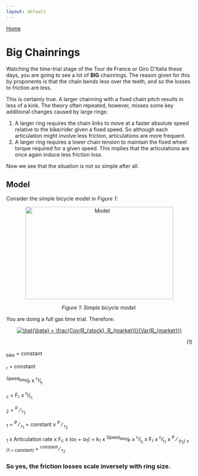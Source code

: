 ```yaml
---
layout: default
---
```



[Home](./index.html)

# Big Chainrings

Watching the time-trial stage of the Tour de France or Giro D'Italia these days, you are going to see a lot of **BIG** chainrings.
The reason given for this by proponents is that the chain bends less over the teeth, and so the losses to friction are less.

This is certainly true. A larger chainring with a fixed chain pitch results in less of a kink. The theory often repeated, however, misses some key additional changes caused by large rings:

1. A larger ring requires the chain links to move at a faster absolute speed relative to the bike/rider given a fixed speed. So although each articulation might involve less friction, articulations are more frequent.
2. A larger ring requires a lower chain tension to maintain the fixed wheel torque required for a given speed. This implies that the articulations are once again induce less friction loss.

Now we see that the situation is not so simple after all.

## Model

Consider the simple bicycle model in _Figure 1_:

<p align="center"> <img src="https://pheidippidesbane.github.io/Projects/images/Torque.jpg" alt="Model" width="400" 
     height="250"> </p>
<p align="center"> <i> Figure 1: Simple bicycle model. </i> </p>
  
You are doing a full gas time trial. Therefore:
<p align = "center">
<a href="https://www.codecogs.com/eqnedit.php?latex=\hat{\beta}&space;=&space;\frac{Cov(R_{stock},&space;R_{market})}{Var(R_{market})}" target="_blank"><img src="https://latex.codecogs.com/gif.latex?\hat{\beta}&space;=&space;\frac{Cov(R_{stock},&space;R_{market})}{Var(R_{market})}" title="\hat{\beta} = \frac{Cov(R_{stock}, R_{market})}{Var(R_{market})}" /></a> <p align = "right"> (1) </p>
</p>


	
<p>
<math>
  Speed<sub>bike</sub> = constant
</math>
</p>

<p>
<math>
  F<sub>r</sub> = constant
</math>
</p>

<p>
<math>
  Articulation rate = <sup>Speed<sub>bike</sub></sup>&frasl;<sub>P</sub> x <sup>r<sub>1</sub></sup>&frasl;<sub>r<sub>t</sub></sub> 
</math>
</p>

<p>
<math>
  F<sub>c</sub> = F<sub>r</sub> x <sup>r<sub>t</sub></sup>&frasl;<sub>r<sub>1</sub></sub>
</math>
</p>

<p>
<math>
	&alpha;<sub>2</sub> = <sup>P</sup> &frasl; <sub>r<sub>2</sub></sub>
</math>
</p>

<p>
<math>
	&alpha;<sub>1</sub> = <sup>P</sup> &frasl; <sub>r<sub>1</sub></sub> = constant x <sup>P</sup> &frasl; <sub>r<sub>2</sub></sub>
</math>
</p>

<p>
<math>
  Friction Losses = k<sub>1</sub> x Articulation rate x F<sub>c</sub> x (&alpha;<sub>1</sub> + &alpha;<sub>1</sub>)
	= k<sub>1</sub> x <sup>Speed<sub>bike</sub></sup>&frasl;<sub>P</sub> x <sup>r<sub>1</sub></sup>&frasl;<sub>r<sub>t</sub></sub> x F<sub>r</sub> x <sup>r<sub>t</sub></sup>&frasl;<sub>r<sub>1</sub></sub> x <sup>P</sup> &frasl; <sub>(r<sub>2</sub>) x (1 + constant) </sub>
	= <sup> constant </sup> &frasl; <sub>r<sub>2</sub></sub>
</math>
</p>

### So yes, the friction losses scale inversely with ring size.

<!---
<MATH>&int;_a_^b^{f(x)<over>1+x} dx</MATH>    
    
<math>
	H(s) = ∫<sub>0</sub><sup>∞</sup> e<sup>-st</sup> h(t) dt
</math>
	
	
<math>
	(<array align="c"> <item>
		&ldet;<array align="cc">
			<item>x<sub>11</sub>
			<item>x<sub>12</sub>
			<item>x<sub>21</sub>			
			<item>x<sub>22</sub>
		</array><rd>&rdet;
		<item> y <item> z
	</array>)
</math>
				
<math>
	C <box>dV<sub>out</sub><over>dt</box> = I<sub>b</sub>
	&tanh;(<box>κ(V<sub>in</sub>-V<sub>out</sub>)<over>2</box>)
</math>
    
Text can be **bold**, _italic_, or ~~strikethrough~~.

[Link to another page](./another-page.html).

There should be whitespace between paragraphs.

There should be whitespace between paragraphs. We recommend including a README, or a file with information about your project.

# Header 1

This is a normal paragraph following a header. GitHub is a code hosting platform for version control and collaboration. It lets you and others work together on projects from anywhere.

## Header 2

> This is a blockquote following a header.
>
> When something is important enough, you do it even if the odds are not in your favor.

### Header 3

```js
// Javascript code with syntax highlighting.
var fun = function lang(l) {
  dateformat.i18n = require('./lang/' + l)
  return true;
}
```

```ruby
# Ruby code with syntax highlighting
GitHubPages::Dependencies.gems.each do |gem, version|
  s.add_dependency(gem, "= #{version}")
end
```

#### Header 4

*   This is an unordered list following a header.
*   This is an unordered list following a header.
*   This is an unordered list following a header.

##### Header 5

1.  This is an ordered list following a header.
2.  This is an ordered list following a header.
3.  This is an ordered list following a header.

###### Header 6

| head1        | head two          | three |
|:-------------|:------------------|:------|
| ok           | good swedish fish | nice  |
| out of stock | good and plenty   | nice  |
| ok           | good `oreos`      | hmm   |
| ok           | good `zoute` drop | yumm  |

### There's a horizontal rule below this.

* * *

### Here is an unordered list:

*   Item foo
*   Item bar
*   Item baz
*   Item zip

### And an ordered list:

1.  Item one
1.  Item two
1.  Item three
1.  Item four

### And a nested list:

- level 1 item
  - level 2 item
  - level 2 item
    - level 3 item
    - level 3 item
- level 1 item
  - level 2 item
  - level 2 item
  - level 2 item
- level 1 item
  - level 2 item
  - level 2 item
- level 1 item

### Small image

![Octocat](https://pheidippidesbane.github.io/Projects/images/Picture1.png)

### Large image

![Branching](https://guides.github.com/activities/hello-world/branching.png)


### Definition lists can be used with HTML syntax.

<dl>
<dt>Name</dt>
<dd>Godzilla</dd>
<dt>Born</dt>
<dd>1952</dd>
<dt>Birthplace</dt>
<dd>Japan</dd>
<dt>Color</dt>
<dd>Green</dd>
</dl>

```
Long, single-line code blocks should not wrap. They should horizontally scroll if they are too long. This line should be long enough to demonstrate this.
```

```
The final element.
```
-->
